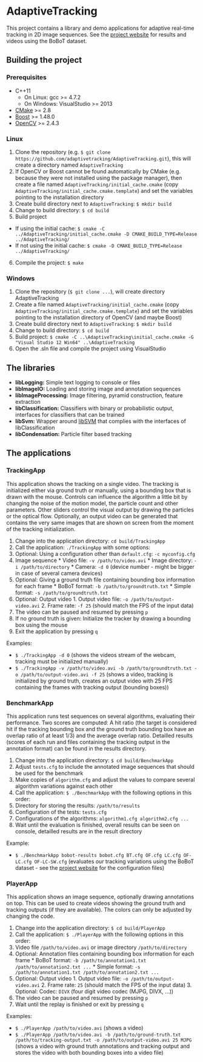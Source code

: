 # AdaptiveTracking

This project contains a library and demo applications for adaptive real-time tracking in 2D image sequences. See the [project website](https://adaptivetracking.github.io/) for results and videos using the BoBoT dataset.


## Building the project


### Prerequisites

* C++11
  * On Linux: gcc >= 4.7.2
  * On Windows: VisualStudio >= 2013
* [CMake](http://www.cmake.org/) >= 2.8
* [Boost](http://www.boost.org/) >= 1.48.0
* [OpenCV](http://opencv.org/) >= 2.4.3


### Linux

1. Clone the repository (e.g. `$ git clone https://github.com/adaptivetracking/AdaptiveTracking.git`), this will create a directory named `AdaptiveTracking`
2. If OpenCV or Boost cannot be found automatically by CMake (e.g. because they were not installed using the package manager), then create a file named `AdaptiveTracking/initial_cache.cmake` (copy `AdaptiveTracking/initial_cache.cmake.template`) and set the variables pointing to the installation directory
3. Create build directory next to `AdaptiveTracking`: `$ mkdir build`
4. Change to build directory: `$ cd build`
5. Build project
  * If using the initial cache: `$ cmake -C ../AdaptiveTracking/initial_cache.cmake -D CMAKE_BUILD_TYPE=Release ../AdaptiveTracking/`
  * If not using the initial cache: `$ cmake -D CMAKE_BUILD_TYPE=Release ../AdaptiveTracking/`
6. Compile the project: `$ make`


### Windows

1. Clone the repository (`$ git clone ...`), will create directory AdaptiveTracking
2. Create a file named `AdaptiveTracking/initial_cache.cmake` (copy `AdaptiveTracking/initial_cache.cmake.template`) and set the variables pointing to the installation directory of OpenCV (and maybe Boost)
3. Create build directory next to `AdaptiveTracking`: `$ mkdir build`
4. Change to build directory: `$ cd build`
5. Build project: `$ cmake -C ..\AdaptiveTracking\initial_cache.cmake -G "Visual Studio 12 Win64" ..\AdaptiveTracking`
6. Open the .sln file and compile the project using VisualStudio


## The libraries

* **libLogging:** Simple text logging to console or files
* **libImageIO:** Loading and storing image and annotation sequences
* **libImageProcessing:** Image filtering, pyramid construction, feature extraction
* **libClassification:** Classifiers with binary or probabilistic output, interfaces for classifiers that can be trained
* **libSvm:** Wrapper around [libSVM](http://www.csie.ntu.edu.tw/~cjlin/libsvm/) that complies with the interfaces of libClassification
* **libCondensation:** Particle filter based tracking


## The applications


### TrackingApp

This application shows the tracking on a single video. The tracking is initialized either via ground truth or manually, using a bounding box that is drawn with the mouse. Controls can influence the algorithm a little bit by changing the noise of the motion model, the particle count and other parameters. Other sliders control the visual output by drawing the particles or the optical flow. Optionally, an output video can be generated that contains the very same images that are shown on screen from the moment of the tracking initialization.

1. Change into the application directory: `cd build/TrackingApp`
2. Call the application: `./TrackingApp` with some options:
  1. Optional: Using a configuration other than `default.cfg`: `-c myconfig.cfg`
  2. Image sequence
    * Video file: `-v /path/to/video.avi`
    * Image directory: `-i /path/to/directory`
    * Camera: `-d 0` (device number - might be bigger in case of several camera devices)
  3. Optional: Giving a ground truth file containing bounding box information for each frame
    * BoBoT format: `-b /path/to/groundtruth.txt`
    * Simple format: `-s /path/to/groundtruth.txt`
  4. Optional: Output video
    1. Output video file: `-o /path/to/output-video.avi`
    2. Frame rate: `-f 25` (should match the FPS of the input data)
3. The video can be paused and resumed by pressing `p`
4. If no ground truth is given: Initialize the tracker by drawing a bounding box using the mouse
5. Exit the application by pressing `q`

Examples:

* `$ ./TrackingApp -d 0` (shows the videos stream of the webcam, tracking must be initialized manually)
* `$ ./TrackingApp -v /path/to/video.avi -b /path/to/groundtruth.txt -o /path/to/output-video.avi -f 25` (shows a video, tracking is initialized by ground truth, creates an output video with 25 FPS containing the frames with tracking output (bounding boxes))


### BenchmarkApp

This application runs test sequences on several algorithms, evaluating their performance. Two scores are computed: A hit ratio (the target is considered hit if the tracking bounding box and the ground truth bounding box have an overlap ratio of at least 1/3) and the average overlap ratio. Detailled results (scores of each run and files containing the tracking output in the annotation format) can be found in the results directory.

1. Change into the application directory: `$ cd build/BenchmarkApp`
2. Adjust `tests.cfg` to include the annotated image sequences that should be used for the benchmark
3. Make copies of `algorithm.cfg` and adjust the values to compare several algorithm variations against each other
4. Call the application: `$ ./BenchmarkApp` with the following options in this order:
  1. Directory for storing the results: `/path/to/results`
  2. Configuration of the tests: `tests.cfg`
  3. Configurations of the algorithms: `algorithm1.cfg algorithm2.cfg ...`
5. Wait until the evaluation is finished, overall results can be seen on console, detailled results are in the result directory

Example:

* `$ ./BenchmarkApp bobot-results bobot.cfg BT.cfg OF.cfg LC.cfg OF-LC.cfg OF-LC-SW.cfg` (evaluates our tracking variations using the BoBoT dataset - see the [project website](https://adaptivetracking.github.io/) for the configuration files)


### PlayerApp

This application shows an image sequence, optionally drawing annotations on top. This can be used to create videos showing the ground truth and tracking outputs (if they are available). The colors can only be adjusted by changing the code.

1. Change into the application directory: `$ cd build/PlayerApp`
2. Call the application: `$ ./PlayerApp` with the following options in this order:
  1. Video file `/path/to/video.avi` or image directory `/path/to/directory`
  2. Optional: Annotation files containing bounding box information for each frame
    * BoBoT format: `-b /path/to/annotation1.txt /path/to/annotation2.txt ...`
    * Simple format: `-s /path/to/annotation1.txt /path/to/annotation2.txt ...`
  3. Optional: Output video
    1. Output video file: `-o /path/to/output-video.avi`
    2. Frame rate: `25` (should match the FPS of the input data)
    3. Optional: Codec: `DIVX` (four digit video codec (MJPG, DIVX, ...))
3. The video can be paused and resumed by pressing `p`
4. Wait until the replay is finished or exit by pressing `q`


Examples:

* `$ ./PlayerApp /path/to/video.avi` (shows a video)
* `$ ./PlayerApp /path/to/video.avi -b /path/to/ground-truth.txt /path/to/tracking-output.txt -o /path/to/output-video.avi 25 MJPG` (shows a video with ground truth annotations and tracking output and stores the video with both bounding boxes into a video file)

